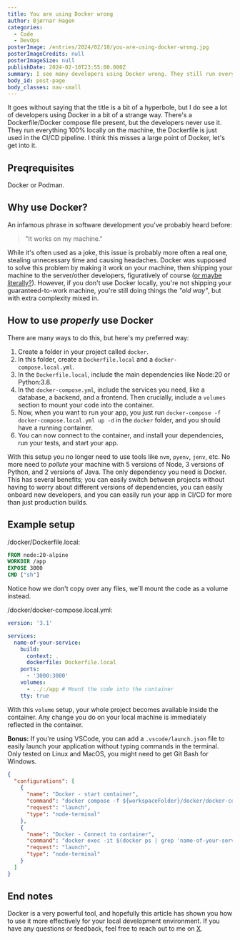 ```yaml
---
title: You are using Docker wrong
author: Bjørnar Hagen
categories:
  - Code
  - DevOps
posterImage: /entries/2024/02/10/you-are-using-docker-wrong.jpg
posterImageCredits: null
posterImageSize: null
publishDate: 2024-02-10T23:55:00.000Z
summary: I see many developers using Docker wrong. They still run everything locally, and only use Docker in the CI/CD pipeline. While this has it's benefits, there's still a lot of potential being missed.
body_id: post-page
body_classes: nav-small
---
```


It goes without saying that the title is a bit of a hyperbole, but I do see a lot of developers using Docker in a bit of a strange way. There's a Dockerfile/Docker compose file present, but the developers never use it. They run everything 100% locally on the machine, the Dockerfile is just used in the CI/CD pipeline. I think this misses a large point of Docker, let's get into it.

## Preqrequisites

Docker or Podman.

## Why use Docker?

An infamous phrase in software development you've probably heard before:

> "It works on my machine."

While it's often used as a joke, this issue is probably more often a real one, stealing unnecessary time and causing headaches. Docker was supposed to solve this problem by making it work on your machine, then shipping your machine to the server/other developers, figuratively of course (<a href="https://twitter.com/dhh/status/1755600973492564067" target="_blank">or maybe literally?</a>). However, if you don't use Docker locally, you're not shipping your guaranteed-to-work machine, you're still doing things the _"old way"_, but with extra complexity mixed in.

## How to use _properly_ use Docker

There are many ways to do this, but here's my preferred way:

1. Create a folder in your project called `docker`.
2. In this folder, create a `Dockerfile.local` and a `docker-compose.local.yml`.
3. In the `Dockerfile.local`, include the main dependencies like Node:20 or Python:3.8.
4. In the `docker-compose.yml`, include the services you need, like a database, a backend, and a frontend. Then crucially, include a `volumes` section to mount your code into the container.
5. Now, when you want to run your app, you just run `docker-compose -f docker-compose.local.yml up -d` in the `docker` folder, and you should have a running container.
6. You can now connect to the container, and install your dependencies, run your tests, and start your app.

With this setup you no longer need to use tools like `nvm`, `pyenv`, `jenv`, etc. No more need to _pollute_ your machine with 5 versions of Node, 3 versions of Python, and 2 versions of Java. The only dependency you need is Docker. This has several benefits; you can easily switch between projects without having to worry about different versions of dependencies, you can easily onboard new developers, and you can easily run your app in CI/CD for more than just production builds.

## Example setup

/docker/Dockerfile.local:

```Dockerfile
FROM node:20-alpine
WORKDIR /app
EXPOSE 3000
CMD ["sh"]
```

Notice how we don't copy over any files, we'll mount the code as a volume instead.

/docker/docker-compose.local.yml:

```yaml
version: '3.1'

services:
  name-of-your-service:
    build:
      context: .
      dockerfile: Dockerfile.local
    ports:
      - '3000:3000'
    volumes:
      - ../:/app # Mount the code into the container
    tty: true
```

With this `volume` setup, your whole project becomes available inside the container. Any change you do on your local machine is immediately reflected in the container.

**Bonus:** If you're using VSCode, you can add a `.vscode/launch.json` file to easily launch your application without typing commands in the terminal. Only tested on Linux and MacOS, you might need to get Git Bash for Windows.

```json
{
  "configurations": [
    {
      "name": "Docker - start container",
      "command": "docker compose -f ${workspaceFolder}/docker/docker-compose.local.yml up -d",
      "request": "launch",
      "type": "node-terminal"
    },
    {
      "name": "Docker - Connect to container",
      "command": "docker exec -it $(docker ps | grep 'name-of-your-service' | awk '{print $1}') sh -c 'if [ -x /bin/bash ]; then exec /bin/bash; else exec /bin/sh; fi'",
      "request": "launch",
      "type": "node-terminal"
    }
  ]
}
```

## End notes

Docker is a very powerful tool, and hopefully this article has shown you how to use it more effectively for your local development environment. If you have any questions or feedback, feel free to reach out to me on [X](https://x.com/bjornarhagen).
